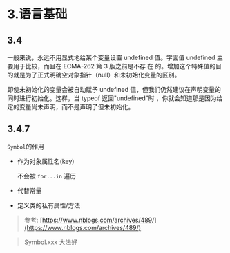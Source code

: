 # 3.语言基础

## 3.4

一般来说，永远不用显式地给某个变量设置 undefined 值。字面值 undefined 主要用于比较，而且在 ECMA-262 第 3 版之前是不存 在
的。增加这个特殊值的目的就是为了正式明确空对象指针（null）和未初始化变量的区别。

即使未初始化的变量会被自动赋予 undefined 值，但我们仍然建议在声明变量的同时进行初始化。这样，当 typeof 返回"undefined"时
，你就会知道那是因为给定的变量尚未声明，而不是声明了但未初始化。

## 3.4.7

`Symbol`的作用

- 作为对象属性名(key)

  不会被 `for...in` 遍历

- 代替常量
- 定义类的私有属性/方法

> 参考: [https://www.nblogs.com/archives/489/](https://www.nblogs.com/archives/489/)

> Symbol.xxx 大法好
